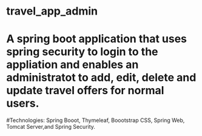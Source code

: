 # travel_app_admin

# A spring boot application that uses spring security to login to the appliation and enables an administratot to add, edit, delete and update travel offers for normal users.

#Technologies: Spring Booot, Thymeleaf, Boootstrap CSS, Spring Web, Tomcat Server,and Spring Security.
